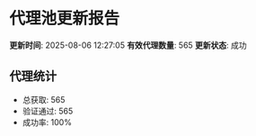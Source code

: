 # 代理池更新报告

**更新时间**: 2025-08-06 12:27:05
**有效代理数量**: 565
**更新状态**:  成功

## 代理统计
- 总获取: 565
- 验证通过: 565
- 成功率: 100%
